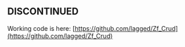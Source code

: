 ## DISCONTINUED

Working code is here: [https://github.com/lagged/Zf_Crud](https://github.com/lagged/Zf_Crud)

